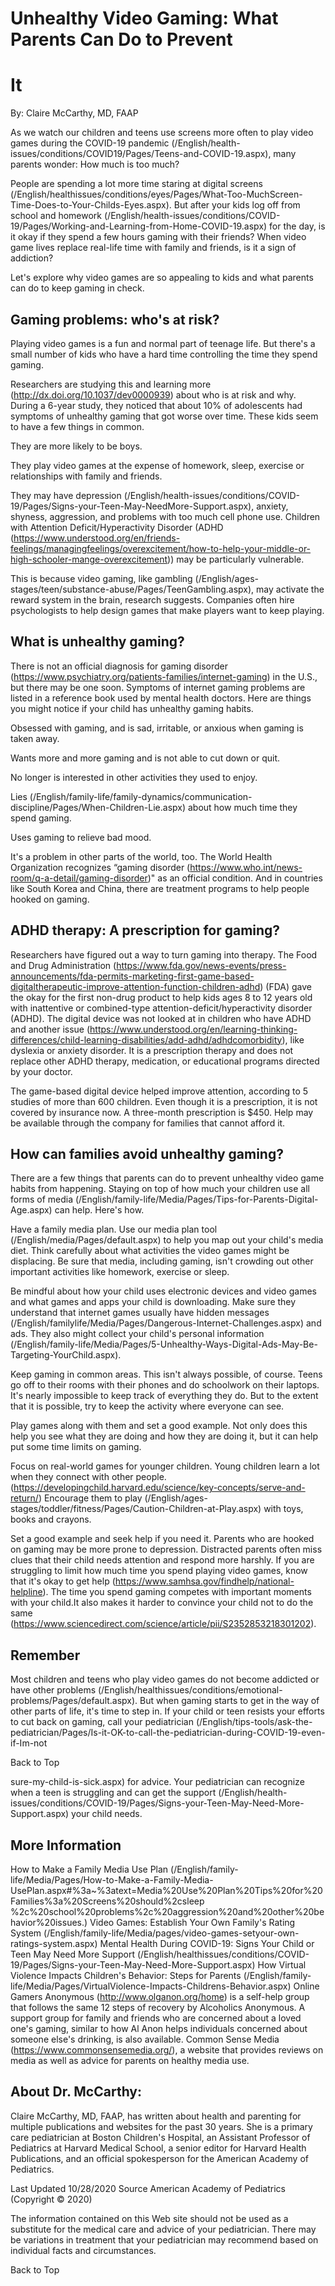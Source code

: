 # Unhealthy Video Gaming: What Parents Can Do to Prevent 

# It 

By: Claire McCarthy, MD, FAAP 

As we watch our children and teens use screens more often to play video games during the COVID-19 pandemic (/English/health-issues/conditions/COVID19/Pages/Teens-and-COVID-19.aspx), many parents wonder: How much is too much? 

People are spending a lot more time staring at digital screens (/English/healthissues/conditions/eyes/Pages/What-Too-MuchScreen-Time-Does-to-Your-Childs-Eyes.aspx). But after your kids log off from school and homework (/English/health-issues/conditions/COVID-19/Pages/Working-and-Learning-from-Home-COVID-19.aspx) for the day, is it okay if they spend a few hours gaming with their friends? When video game lives replace real-life time with family and friends, is it a sign of addiction? 

Let's explore why video games are so appealing to kids and what parents can do to keep gaming in check. 

## Gaming problems: who's at risk? 

Playing video games is a fun and normal part of teenage life. But there's a small number of kids who have a hard time controlling the time they spend gaming. 

Researchers are studying this and learning more (http://dx.doi.org/10.1037/dev0000939) about who is at risk and why. During a 6-year study, they noticed that about 10% of adolescents had symptoms of unhealthy gaming that got worse over time. These kids seem to have a few things in common. 

 They are more likely to be boys. 

 They play video games at the expense of homework, sleep, exercise or relationships with family and friends. 

 They may have depression (/English/health-issues/conditions/COVID-19/Pages/Signs-your-Teen-May-NeedMore-Support.aspx), anxiety, shyness, aggression, and problems with too much cell phone use. Children with Attention Deficit/Hyperactivity Disorder (ADHD (https://www.understood.org/en/friends-feelings/managingfeelings/overexcitement/how-to-help-your-middle-or-high-schooler-mange-overexcitement)) may be particularly vulnerable. 

This is because video gaming, like gambling (/English/ages-stages/teen/substance-abuse/Pages/TeenGambling.aspx), may activate the reward system in the brain, research suggests. Companies often hire psychologists to help design games that make players want to keep playing. 

## What is unhealthy gaming? 

There is not an official diagnosis for gaming disorder (https://www.psychiatry.org/patients-families/internet-gaming) in the U.S., but there may be one soon. Symptoms of internet gaming problems are listed in a reference book used by mental health doctors. Here are things you might notice if your child has unhealthy gaming habits. 

 Obsessed with gaming, and is sad, irritable, or anxious when gaming is taken away. 

 Wants more and more gaming and is not able to cut down or quit. 

 No longer is interested in other activities they used to enjoy. 


 Lies (/English/family-life/family-dynamics/communication-discipline/Pages/When-Children-Lie.aspx) about how much time they spend gaming. 

 Uses gaming to relieve bad mood. 

It's a problem in other parts of the world, too. The World Health Organization recognizes “gaming disorder (https://www.who.int/news-room/q-a-detail/gaming-disorder)" as an official condition. And in countries like South Korea and China, there are treatment programs to help people hooked on gaming. 

## ADHD therapy: A prescription for gaming? 

 Researchers have figured out a way to turn gaming into therapy. The Food and Drug Administration (https://www.fda.gov/news-events/press-announcements/fda-permits-marketing-first-game-based-digitaltherapeutic-improve-attention-function-children-adhd) (FDA) gave the okay for the first non-drug product to help kids ages 8 to 12 years old with inattentive or combined-type attention-deficit/hyperactivity disorder (ADHD). The digital device was not looked at in children who have ADHD and another issue (https://www.understood.org/en/learning-thinking-differences/child-learning-disabilities/add-adhd/adhdcomorbidity), like dyslexia or anxiety disorder. It is a prescription therapy and does not replace other ADHD therapy, medication, or educational programs directed by your doctor. 

 The game-based digital device helped improve attention, according to 5 studies of more than 600 children. Even though it is a prescription, it is not covered by insurance now. A three-month prescription is $450. Help may be available through the company for families that cannot afford it. 

## How can families avoid unhealthy gaming? 

There are a few things that parents can do to prevent unhealthy video game habits from happening. Staying on top of how much your children use all forms of media (/English/family-life/Media/Pages/Tips-for-Parents-Digital-Age.aspx) can help. Here's how. 

 Have a family media plan. Use our media plan tool (/English/media/Pages/default.aspx) to help you map out your child's media diet. Think carefully about what activities the video games might be displacing. Be sure that media, including gaming, isn't crowding out other important activities like homework, exercise or sleep. 

 Be mindful about how your child uses electronic devices and video games and what games and apps your child is downloading. Make sure they understand that internet games usually have hidden messages (/English/familylife/Media/Pages/Dangerous-Internet-Challenges.aspx) and ads. They also might collect your child's personal information (/English/family-life/Media/Pages/5-Unhealthy-Ways-Digital-Ads-May-Be-Targeting-YourChild.aspx). 

 Keep gaming in common areas. This isn't always possible, of course. Teens go off to their rooms with their phones and do schoolwork on their laptops. It's nearly impossible to keep track of everything they do. But to the extent that it is possible, try to keep the activity where everyone can see. 

 Play games along with them and set a good example. Not only does this help you see what they are doing and how they are doing it, but it can help put some time limits on gaming. 

 Focus on real-world games for younger children. Young children learn a lot when they connect with other people. (https://developingchild.harvard.edu/science/key-concepts/serve-and-return/) Encourage them to play (/English/ages-stages/toddler/fitness/Pages/Caution-Children-at-Play.aspx) with toys, books and crayons. 

Set a good example and seek help if you need it. Parents who are hooked on gaming may be more prone to depression. Distracted parents often miss clues that their child needs attention and respond more harshly. If you are struggling to limit how much time you spend playing video games, know that it's okay to get help (https://www.samhsa.gov/findhelp/national-helpline). The time you spend gaming competes with important moments with your child.It also makes it harder to convince your child not to do the same (https://www.sciencedirect.com/science/article/pii/S2352853218301202). 

## Remember 

Most children and teens who play video games do not become addicted or have other problems (/English/healthissues/conditions/emotional-problems/Pages/default.aspx). But when gaming starts to get in the way of other parts of life, it's time to step in. If your child or teen resists your efforts to cut back on gaming, call your pediatrician (/English/tips-tools/ask-the-pediatrician/Pages/Is-it-OK-to-call-the-pediatrician-during-COVID-19-even-if-Im-not

 Back to Top 


sure-my-child-is-sick.aspx) for advice. Your pediatrician can recognize when a teen is struggling and can get the support (/English/health-issues/conditions/COVID-19/Pages/Signs-your-Teen-May-Need-More-Support.aspx) your child needs. 

## More Information 

 How to Make a Family Media Use Plan (/English/family-life/Media/Pages/How-to-Make-a-Family-Media-UsePlan.aspx#%3a~%3atext=Media%20Use%20Plan%20Tips%20for%20Families%3a%20Screens%20should%2csleep %2c%20school%20problems%2c%20aggression%20and%20other%20behavior%20issues.) Video Games: Establish Your Own Family's Rating System (/English/family-life/Media/pages/video-games-setyour-own-ratings-system.aspx) Mental Health During COVID-19: Signs Your Child or Teen May Need More Support (/English/healthissues/conditions/COVID-19/Pages/Signs-your-Teen-May-Need-More-Support.aspx) How Virtual Violence Impacts Children's Behavior: Steps for Parents (/English/family-life/Media/Pages/VirtualViolence-Impacts-Childrens-Behavior.aspx) Online Gamers Anonymous (http://www.olganon.org/home) is a self-help group that follows the same 12 steps of recovery by Alcoholics Anonymous. A support group for family and friends who are concerned about a loved one's gaming, similar to how Al Anon helps individuals concerned about someone else's drinking, is also available. Common Sense Media (https://www.commonsensemedia.org/), a website that provides reviews on media as well as advice for parents on healthy media use. 

## About Dr. McCarthy: 

 Claire McCarthy, MD, FAAP, has written about health and parenting for multiple publications and websites for the past 30 years. She is a primary care pediatrician at Boston Children's Hospital, an Assistant Professor of Pediatrics at Harvard Medical School, a senior editor for Harvard Health Publications, and an official spokesperson for the American Academy of Pediatrics. 

 Last Updated 10/28/2020 Source American Academy of Pediatrics (Copyright © 2020) 

The information contained on this Web site should not be used as a substitute for the medical care and advice of your pediatrician. There may be variations in treatment that your pediatrician may recommend based on individual facts and circumstances. 

 Back to Top 


